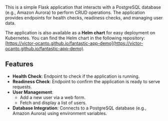 
This is a simple Flask application that interacts with a PostgreSQL database (e.g., Amazon Aurora) to perform CRUD operations. The application provides endpoints for health checks, readiness checks, and managing user data.

The application is also available as a **Helm chart** for easy deployment on Kubernetes. You can find the Helm chart in the following repository: [https://victor-ocanto.github.io/fantastic-app-demo](https://victor-ocanto.github.io/fantastic-app-demo).

## Features
- **Health Check**: Endpoint to check if the application is running.
- **Readiness Check**: Endpoint to confirm the application is ready to serve requests.
- **User Management**:
  - Add a new user via a web form.
  - Fetch and display a list of users.
- **Database Integration**: Connects to a PostgreSQL database (e.g., Amazon Aurora) using environment variables.

